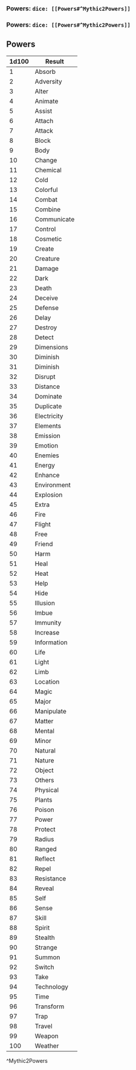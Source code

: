 ### Powers: `dice: [[Powers#^Mythic2Powers]]`
### Powers: `dice: [[Powers#^Mythic2Powers]]`

## 
## Powers
| 1d100 | Result      |
| ----- | ----------- |
| 1     | Absorb      |
| 2     | Adversity   |
| 3     | Alter       |
| 4     | Animate     |
| 5     | Assist      |
| 6     | Attach      |
| 7     | Attack      |
| 8     | Block       |
| 9     | Body        |
| 10    | Change      |
| 11    | Chemical    |
| 12    | Cold        |
| 13    | Colorful    |
| 14    | Combat      |
| 15    | Combine     |
| 16    | Communicate |
| 17    | Control     |
| 18    | Cosmetic    |
| 19    | Create      |
| 20    | Creature    |
| 21    | Damage      |
| 22    | Dark        |
| 23    | Death       |
| 24    | Deceive     |
| 25    | Defense     |
| 26    | Delay       |
| 27    | Destroy     |
| 28    | Detect      |
| 29    | Dimensions  |
| 30    | Diminish    |
| 31    | Diminish    |
| 32    | Disrupt     |
| 33    | Distance    |
| 34    | Dominate    |
| 35    | Duplicate   |
| 36    | Electricity |
| 37    | Elements    |
| 38    | Emission    |
| 39    | Emotion     |
| 40    | Enemies     |
| 41    | Energy      |
| 42    | Enhance     |
| 43    | Environment |
| 44    | Explosion   |
| 45    | Extra       |
| 46    | Fire        |
| 47    | Flight      |
| 48    | Free        |
| 49    | Friend      |
| 50    | Harm        |
| 51    | Heal        |
| 52    | Heat        |
| 53    | Help        |
| 54    | Hide        |
| 55    | Illusion    |
| 56    | Imbue       |
| 57    | Immunity    |
| 58    | Increase    |
| 59    | Information |
| 60    | Life        |
| 61    | Light       |
| 62    | Limb        |
| 63    | Location    |
| 64    | Magic       |
| 65    | Major       |
| 66    | Manipulate  |
| 67    | Matter      |
| 68    | Mental      |
| 69    | Minor       |
| 70    | Natural     |
| 71    | Nature      |
| 72    | Object      |
| 73    | Others      |
| 74    | Physical    |
| 75    | Plants      |
| 76    | Poison      |
| 77    | Power       |
| 78    | Protect     |
| 79    | Radius      |
| 80    | Ranged      |
| 81    | Reflect     |
| 82    | Repel       |
| 83    | Resistance  |
| 84    | Reveal      |
| 85    | Self        |
| 86    | Sense       |
| 87    | Skill       |
| 88    | Spirit      |
| 89    | Stealth     |
| 90    | Strange     |
| 91    | Summon      |
| 92    | Switch      |
| 93    | Take        |
| 94    | Technology  |
| 95    | Time        |
| 96    | Transform   |
| 97    | Trap        |
| 98    | Travel      |
| 99    | Weapon      |
| 100   | Weather     |
^Mythic2Powers